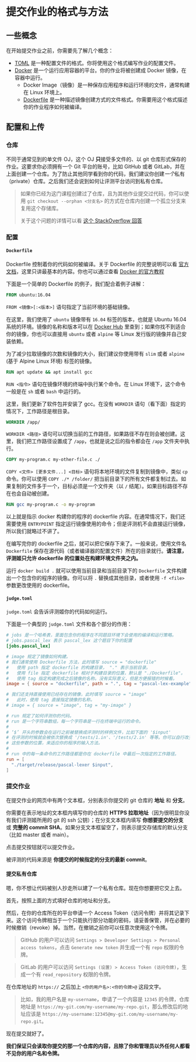 # 提交作业的格式与方法

## 一些概念

在开始提交作业之前，你需要先了解几个概念：

- [TOML][] 是一种配置文件的格式。你将使用这个格式编写作业的配置文件。
- [Docker][] 是一个运行应用容器的平台。你的作业将被创建成 Docker 镜像，在容器中运行。
  - Docker Image（镜像）是一种保存应用程序和运行环境的文件，通常构建在 Linux 环境上。
  - [Dockerfile][] 是一种描述镜像创建方式的文件格式。你需要用这个格式描述你的作业程序如何被编译。

[toml]: https://toml.io
[docker]: https://docker.io
[dockerfile]: https://docs.docker.com/engine/reference/builder

## 配置和上传

### 仓库

不同于通常见到的单文件 OJ，这个 OJ **只**接受多文件的、以 git 仓库形式保存的作业。这要求你必须拥有一个 Git 平台的账号，比如 GitHub 或者 GitLab，并在上面创建一个仓库。为了防止其他同学看到你的代码，我们建议你创建*一个*私有（private）仓库。之后我们还会说到如何让评测平台访问到私有仓库。

> 如果你已经为这门课程创建过了仓库，且为其他作业提交过代码，你可以使用 `git checkout --orphan <分支名>` 的方式在仓库内创建一个孤立分支来复用这个存储库。
>
> 关于这个问题的详情可以看 [这个 StackOverflow 回答][orphan-branch]

[orphan-branch]: https://stackoverflow.com/questions/1384325/in-git-is-there-a-simple-way-of-introducing-an-unrelated-branch-to-a-repository#4288660

### 配置

#### `Dockerfile`

Dockerfile 控制着你的代码如何被编译。关于 Dockerfile 的完整说明可以看 [官方文档][dockerfile]，这里只讲最基本的内容。你也可以通过查看 [Docker 的官方教程][docker-intro]

下面是一个简单的 Dockerfile 的例子，我们配合着例子讲解：

```dockerfile
FROM ubuntu:16.04
```

`FROM <镜像>[:<版本>]` 语句指定了当前环境的基础镜像。

在这里，我们使用了 `ubuntu` 镜像带有 `16.04` 标签的版本，也就是 Ubuntu 16.04 系统的环境。镜像的名称和版本可以在 [Docker Hub][dockerhub] 里查到；如果你找不到适合你的镜像，你也可以直接用 `ubuntu` 或者 `alpine` 等 Linux 发行版的镜像并自己安装依赖。

为了减少拉取镜像的次数和镜像的大小，我们建议你使用带有 `slim` 或者 `alpine` (基于 Alpine Linux 环境) 标签的镜像。

```dockerfile
RUN apt update && apt install gcc
```

`RUN <指令>` 语句在镜像环境的终端中执行某个命令。在 Linux 环境下，这个命令一般是在 `sh` 或者 `bash` 中运行的。

这里，我们更新了软件包并安装了 gcc。在没有 `WORKDIR` 语句（看下面）指定的情况下，工作路径是根目录。

```dockerfile
WORKDIR /app/
```

`WORKDIR <路径>` 语句可以切换当前的工作路径，如果路径不存在则会被创建。这里，我们把工作路径设置成了 `/app`，也就是说之后的指令都会在 `/app` 文件夹中执行。

```dockerfile
COPY my-program.c my-other-file.c ./
```

`COPY <文件> [更多文件...] <目标>` 语句将本地环境的文件复制到镜像中，类似 `cp` 命令。你可以使用 `COPY ./* /folder/` 把当前目录下的所有文件都复制过去。如果复制的文件多于一个，目标必须是一个文件夹（以 `/` 结尾）。如果目标路径不存在也会自动被创建。

```dockerfile
RUN gcc my-program.c -o my-program
```

以上就是指示 docker 构建你的程序的 dockerfile 内容。在通常情况下，我们还需要使用 `ENTRYPOINT` 指定运行镜像使用的命令；但是评测机不会直接运行镜像，所以我们就略过不讲了。

在编写完你的 dockerfile 之后，就可以把它保存下来了。一般来说，使用文件名 `Dockerfile` 保存在源代码（或者编译器的配置文件）所在的目录就行。**请注意，评测姬只允许 dockerfile 的位置处在构建环境文件夹之内。**

运行 `docker build .` 就可以使用当前目录和当前目录下的 `Dockerfile` 文件构建出一个包含你的程序的镜像。你可以将 `.` 替换成其他目录，或者使用 `-f <file>` 参数更改使用的 dockerfile。

[docker-intro]: https://docs.docker.com/samples/
[dockerhub]: https://hub.docker.com/

#### `judge.toml`

`judge.toml` 会告诉评测姬你的代码如何运行。

下面是一个典型的 `judge.toml` 文件和各个部分的作用：

```toml
# jobs 是一个哈希表，里面包含你的程序在不同题目环境下会使用的编译和运行策略。
# jobs.pascal_lex 表示 pascal_lex 这个题目下你的配置
[jobs.pascal_lex]

# image 规定了镜像如何构建。
# 我们通常使用 Dockerfile 方法，此时填写 source = "dockerfile"
#   使用 path 指定 dockerfile 的构建目录， "." 表示当前目录。
#   使用 file 指定 dockerfile 相对于构建目录的位置，默认是 "./Dockerfile"。
#   使用 tag 指定构建完成之后镜像的名称。没有实际意义，但是方便报错的时候看。
image = { source = "dockerfile", path = ".", tag = "pascal-lex-example" }

# 我们还支持直接使用已经存在的镜像，此时填写 source = "image"
#   此时，使用 tag 直接指定镜像的名称。
# image = { source = "image", tag = "my-image" }

# run 规定了如何评测你的代码。
# run 是一个字符串数组，每一个字符串是一行在终端中运行的命令。
#
# ‘$’ 开头的参数会在运行之前被替换成评测时的样例文件，比如下面的 '$input'
# 在评测的时候就会被依次替换成 '/tests/1.in'、'/tests/2.in' 等等。你可以自行改变
# 这些参数的位置，来适应你的程序的输入方法。
#
# run 中的每一条命令的工作路径都是你在 dockerfile 中最后一次指定的工作路径。
run = [
  "./target/release/pascal-lexer $input",
]
```

### 提交作业

在提交作业的网页中有两个文本框，分别表示你提交的 git 仓库的 **地址** 和 **分支**。

你需要在表示地址的文本框内填写你的仓库的 **HTTPS 拉取地址**（因为很明显你没有我们评测姬所用的 git 的 ssh 公钥）；在分支文本框内填写 **你想要提交的分支** 或 **完整的 commit SHA**。如果分支文本框留空了，则表示提交存储库的默认分支（比如 master 或者 main）。

点击提交按钮就可以提交作业。

被评测的代码来源是 **你提交的时候指定的分支的最新 commit**。

#### 提交私有仓库

嗯，你不想让代码被别人抄走所以建了一个私有仓库。现在你想要把它交上去。

首先，按照上面的方式填好仓库的地址和分支。

然后，在你的仓库所在的平台申请一个 Access Token（访问令牌）并将其记录下来。这个访问令牌相当于一个只能执行部分功能的密码，请妥善保管，并在必要的时候撤销（revoke）掉。当然，在撤销之前你可以任意次使用这个令牌。

> GitHub 的用户可以访问 `Settings > Developer Settings > Personal access tokens`，点击 `Generate new token` 并生成一个有 `repo` 权限的令牌。

> GitLab 的用户可以访问 `Settings (设置) > Access Token (访问令牌)`，生成一个有 `read_repository` 权限的令牌。

在仓库地址的 `https://` 之后加上 `<你的用户名>:<你的令牌>@` 这段文字。

> 比如，我的用户名是 `my-username`，申请了一个内容是 `12345` 的令牌，仓库地址是 `https://my-git.com/my-username/my-repo.git`，那么修改后的地址应该是 `https://my-username:12345@my-git.com/my-username/my-repo.git`。

现在提交就好了。

**我们保证只会读取你提交的那一个仓库的内容，且除了你和管理员以外任何人都看不见你的用户名和令牌。**
